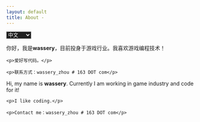 ```yaml
---
layout: default
title: About - 
---
```


<!-- Language Selector -->
<select style="background-color: #202020; color: #fbfbfb;" onchange= "onLanChange(this.options[this.options.selectedIndex].value)">
    <option value="0" selected> 中文 </option>
    <option value="1"> English </option>
</select>

<!-- Chinese Version -->
<div class="zh">
    <p>你好，我是<strong>wassery</strong>，目前投身于游戏行业。我喜欢游戏编程技术！</p>

    <p>爱好写代码。</p>

    <p>联系方式：wassery_zhou # 163 DOT com</p>
</div>

<!-- English Version -->
<div class="en">
    <p>Hi, my name is <strong>wassery</strong>. Currently I am working in game industry and code for it!</p>

    <p>I like coding.</p>

    <p>Contact me：wassery_zhou # 163 DOT com</p>
</div>

<!-- Handle Language Change -->
<script type="text/javascript">
    var $zh = document.querySelector(".zh");
    var $en = document.querySelector(".en");
    function onLanChange(index){
        if(index == 0){
            $zh.style.display = "block";
            $en.style.display = "none";
        }else{
            $en.style.display = "block";
            $zh.style.display = "none";
        }
    }
    onLanChange(0);
</script>
